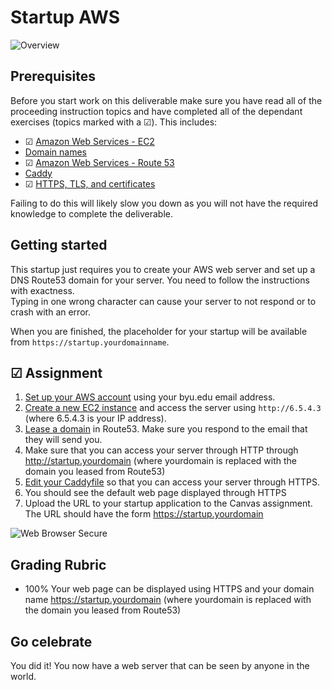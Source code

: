 # Startup AWS

![Overview](../../technologies.png)

## Prerequisites

Before you start work on this deliverable make sure you have read all of the proceeding instruction topics and have completed all of the dependant exercises (topics marked with a ☑). This includes:

- ☑ [Amazon Web Services - EC2](../amazonWebServicesEc2/amazonWebServicesEc2.md)
- [Domain names](../domainNames/domainNames.md)
- ☑ [Amazon Web Services - Route 53](../amazonWebServicesRoute53/amazonWebServicesRoute53.md)
- [Caddy](../caddy/caddy.md)
- ☑ [HTTPS, TLS, and certificates](../https/https.md)

Failing to do this will likely slow you down as you will not have the required knowledge to complete the deliverable.

## Getting started

This startup just requires you to create your AWS web server and set up a DNS Route53 domain for your server.
You need to follow the instructions with exactness.  
Typing in one wrong character can cause your server to not respond or to crash with an error.

When you are finished, the placeholder for your startup will be available from `https://startup.yourdomainname`.

## ☑ Assignment

1. [Set up your AWS account](../../essentials/awsAccount/awsAccount.md) using your byu.edu email address.
1. [Create a new EC2 instance](../amazonWebServicesEc2/amazonWebServicesEc2.md) and access the server using `http://6.5.4.3` (where 6.5.4.3 is your IP address).
1. [Lease a domain](../amazonWebServicesRoute53/amazonWebServicesRoute53.md) in Route53. Make sure you respond to the email that they will send you.
1. Make sure that you can access your server through HTTP through http://startup.yourdomain (where yourdomain is replaced with the domain you leased from Route53)
1. [Edit your Caddyfile](../https/https.md) so that you can access your server through HTTPS.
1. You should see the default web page displayed through HTTPS
1. Upload the URL to your startup application to the Canvas assignment. The URL should have the form https://startup.yourdomain

![Web Browser Secure](../https/webServerBrowserSecure.png)

## Grading Rubric

- 100% Your web page can be displayed using HTTPS and your domain name https://startup.yourdomain (where yourdomain is replaced with the domain you leased from Route53)

## Go celebrate

You did it! You now have a web server that can be seen by anyone in the world.
